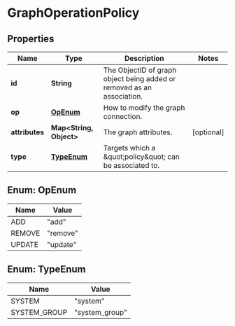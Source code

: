 

# GraphOperationPolicy


## Properties

| Name | Type | Description | Notes |
|------------ | ------------- | ------------- | -------------|
|**id** | **String** | The ObjectID of graph object being added or removed as an association. |  |
|**op** | [**OpEnum**](#OpEnum) | How to modify the graph connection. |  |
|**attributes** | **Map&lt;String, Object&gt;** | The graph attributes. |  [optional] |
|**type** | [**TypeEnum**](#TypeEnum) | Targets which a \&quot;policy\&quot; can be associated to. |  |



## Enum: OpEnum

| Name | Value |
|---- | -----|
| ADD | &quot;add&quot; |
| REMOVE | &quot;remove&quot; |
| UPDATE | &quot;update&quot; |



## Enum: TypeEnum

| Name | Value |
|---- | -----|
| SYSTEM | &quot;system&quot; |
| SYSTEM_GROUP | &quot;system_group&quot; |



